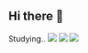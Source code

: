 ## Hi there 👋

<!--
**soomin0927/soomin0927** is a ✨ _special_ ✨ repository because its `README.md` (this file) appears on your GitHub profile.

Here are some ideas to get you started:


- 🔭 I’m currently working on ...
- 🌱 I’m currently learning ...
- 👯 I’m looking to collaborate on ...
- 🤔 I’m looking for help with ...
- 💬 Ask me about ...
- 📫 How to reach me: ...
- 😄 Pronouns: ...
- ⚡ Fun fact: ...
-->

Studying..
<img src="https://img.shields.io/badge/Html-FF6347?style=flat-square&logo=html&logoColor=white"/> <img src="https://img.shields.io/badge/Javascript-3DDC84?style=flat-square&logo=javascript&logoColor=white"/> <img src="https://img.shields.io/badge/Java-191970?style=flat-square&logo=java&logoColor=white"/>
